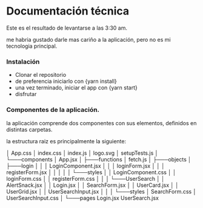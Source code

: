 # Documentación técnica

Este es el resultado de levantarse a las 3:30 am.

me habria gustado darle mas cariño a la aplicación, pero no es mi tecnologia principal.
###  Instalación


- Clonar el repositorio 
- de preferencia iniciarlo con {yarn install}
- una vez terminado, iniciar el app con {yarn start}
- disfrutar

### Componentes de la aplicación.

la aplicación comprende dos componentes con sus elementos, definidos en distintas carpetas.

la estructura raiz es principalmente la siguiente:

│   App.css
│   index.css
│   index.js
│   logo.svg
│   setupTests.js
│
└───components
    │   App.jsx
    │
    ├───functions
    │       fetch.js
    │
    ├───objects
    │   ├───login
    │   │   │   LoginComponent.jsx
    │   │   │   loginForm.jsx
    │   │   │   registerForm.jsx
    │   │   │
    │   │   └───styles
    │   │           LoginComponent.css
    │   │           loginForm.css
    │   │           registerForm.css
    │   │
    │   └───UserSearch
    │       │   AlertSnack.jsx
    │       │   Login.jsx
    │       │   SearchForm.jsx
    │       │   UserCard.jsx
    │       │   UserGrid.jsx
    │       │   UserSearchInput.jsx
    │       │
    │       └───styles
    │               SearchForm.css
    │               UserSearchInput.css
    │
    └───pages
            Login.jsx
            UserSearch.jsx
